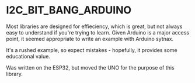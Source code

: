 # I2C_BIT_BANG_ARDUINO

Most libraries are designed for effieciency, which is great, but not always easy to understand if you're trying to learn. Given Arduino is a major access point, it seemed appropriate to write an example with Arduino sytnax.

It's a rushed example, so expect mistakes - hopefully, it provides some educational value. 

Was written on the ESP32, but moved the UNO for the purpose of this library.
